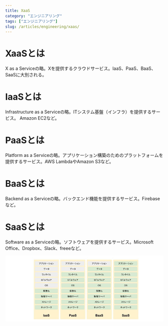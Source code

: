 ```yaml
---
title: XaaS
category: "エンジニアリング"
tags: ["エンジニアリング"]
slug: /articles/engineering/xaas/
---
```



# XaaSとは
X as a Serviceの略。Xを提供するクラウドサービス。IaaS、PaaS、BaaS、SaaSに大別される。

# IaaSとは
Infrastructure as a Serviceの略。ITシステム基盤（インフラ）を提供するサービス。
Amazon EC2など。

# PaaSとは
Platform as a Serviceの略。アプリケーション構築のためのプラットフォームを提供するサービス。AWS LambdaやAmazon S3など。

# BaaSとは
Backend as a Serviceの略。バックエンド機能を提供するサービス。Firebaseなど。

# SaaSとは
Software as a Serviceの略。ソフトウェアを提供するサービス。Microsoft Office、Dropbox、Slack、freeeなど。

![eyecatch](./xaas.jpg)
